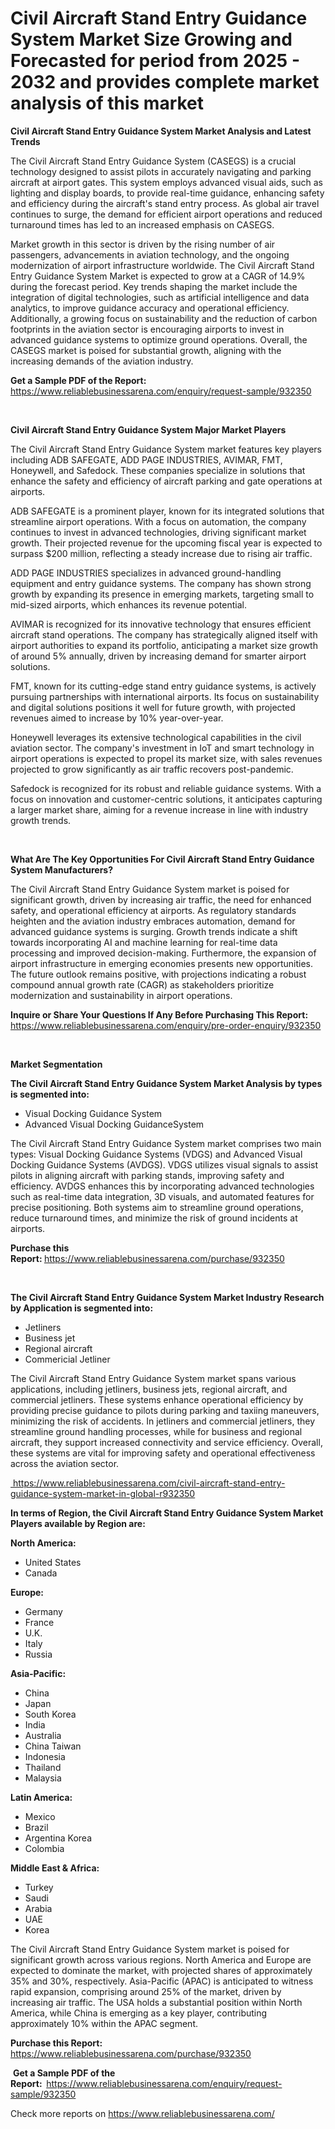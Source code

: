 <p><h1>Civil Aircraft Stand Entry Guidance System Market Size Growing and Forecasted for period from 2025 - 2032 and provides complete market analysis of this market</h1></p><p><strong>Civil Aircraft Stand Entry Guidance System Market Analysis and Latest Trends</strong></p>
<p><p>The Civil Aircraft Stand Entry Guidance System (CASEGS) is a crucial technology designed to assist pilots in accurately navigating and parking aircraft at airport gates. This system employs advanced visual aids, such as lighting and display boards, to provide real-time guidance, enhancing safety and efficiency during the aircraft's stand entry process. As global air travel continues to surge, the demand for efficient airport operations and reduced turnaround times has led to an increased emphasis on CASEGS.</p><p>Market growth in this sector is driven by the rising number of air passengers, advancements in aviation technology, and the ongoing modernization of airport infrastructure worldwide. The Civil Aircraft Stand Entry Guidance System Market is expected to grow at a CAGR of 14.9% during the forecast period. Key trends shaping the market include the integration of digital technologies, such as artificial intelligence and data analytics, to improve guidance accuracy and operational efficiency. Additionally, a growing focus on sustainability and the reduction of carbon footprints in the aviation sector is encouraging airports to invest in advanced guidance systems to optimize ground operations. Overall, the CASEGS market is poised for substantial growth, aligning with the increasing demands of the aviation industry.</p></p>
<p><strong>Get a Sample PDF of the Report:&nbsp;</strong> <a href="https://www.reliablebusinessarena.com/enquiry/request-sample/932350?utm_campaign=3510&utm_medium=2&utm_source=Github&utm_content=ia&utm_term=21032025&utm_id=civil-aircraft-stand-entry-guidance-system">https://www.reliablebusinessarena.com/enquiry/request-sample/932350</a></p>
<p>&nbsp;</p>
<p><strong>Civil Aircraft Stand Entry Guidance System Major Market Players</strong></p>
<p><p>The Civil Aircraft Stand Entry Guidance System market features key players including ADB SAFEGATE, ADD PAGE INDUSTRIES, AVIMAR, FMT, Honeywell, and Safedock. These companies specialize in solutions that enhance the safety and efficiency of aircraft parking and gate operations at airports.</p><p>ADB SAFEGATE is a prominent player, known for its integrated solutions that streamline airport operations. With a focus on automation, the company continues to invest in advanced technologies, driving significant market growth. Their projected revenue for the upcoming fiscal year is expected to surpass $200 million, reflecting a steady increase due to rising air traffic.</p><p>ADD PAGE INDUSTRIES specializes in advanced ground-handling equipment and entry guidance systems. The company has shown strong growth by expanding its presence in emerging markets, targeting small to mid-sized airports, which enhances its revenue potential.</p><p>AVIMAR is recognized for its innovative technology that ensures efficient aircraft stand operations. The company has strategically aligned itself with airport authorities to expand its portfolio, anticipating a market size growth of around 5% annually, driven by increasing demand for smarter airport solutions.</p><p>FMT, known for its cutting-edge stand entry guidance systems, is actively pursuing partnerships with international airports. Its focus on sustainability and digital solutions positions it well for future growth, with projected revenues aimed to increase by 10% year-over-year.</p><p>Honeywell leverages its extensive technological capabilities in the civil aviation sector. The company's investment in IoT and smart technology in airport operations is expected to propel its market size, with sales revenues projected to grow significantly as air traffic recovers post-pandemic.</p><p>Safedock is recognized for its robust and reliable guidance systems. With a focus on innovation and customer-centric solutions, it anticipates capturing a larger market share, aiming for a revenue increase in line with industry growth trends.</p></p>
<p>&nbsp;</p>
<p><strong>What Are The Key Opportunities For Civil Aircraft Stand Entry Guidance System Manufacturers?</strong></p>
<p><p>The Civil Aircraft Stand Entry Guidance System market is poised for significant growth, driven by increasing air traffic, the need for enhanced safety, and operational efficiency at airports. As regulatory standards heighten and the aviation industry embraces automation, demand for advanced guidance systems is surging. Growth trends indicate a shift towards incorporating AI and machine learning for real-time data processing and improved decision-making. Furthermore, the expansion of airport infrastructure in emerging economies presents new opportunities. The future outlook remains positive, with projections indicating a robust compound annual growth rate (CAGR) as stakeholders prioritize modernization and sustainability in airport operations.</p></p>
<p><strong>Inquire or Share Your Questions If Any Before Purchasing This Report:</strong> <a href="https://www.reliablebusinessarena.com/enquiry/pre-order-enquiry/932350?utm_campaign=3510&utm_medium=2&utm_source=Github&utm_content=ia&utm_term=21032025&utm_id=civil-aircraft-stand-entry-guidance-system">https://www.reliablebusinessarena.com/enquiry/pre-order-enquiry/932350</a></p>
<p>&nbsp;</p>
<p><strong>Market Segmentation</strong></p>
<p><strong>The Civil Aircraft Stand Entry Guidance System Market Analysis by types is segmented into:</strong></p>
<p><ul><li>Visual Docking Guidance System</li><li>Advanced Visual Docking GuidanceSystem</li></ul></p>
<p><p>The Civil Aircraft Stand Entry Guidance System market comprises two main types: Visual Docking Guidance Systems (VDGS) and Advanced Visual Docking Guidance Systems (AVDGS). VDGS utilizes visual signals to assist pilots in aligning aircraft with parking stands, improving safety and efficiency. AVDGS enhances this by incorporating advanced technologies such as real-time data integration, 3D visuals, and automated features for precise positioning. Both systems aim to streamline ground operations, reduce turnaround times, and minimize the risk of ground incidents at airports.</p></p>
<p><strong>Purchase this Report:&nbsp;</strong><a href="https://www.reliablebusinessarena.com/purchase/932350?utm_campaign=3510&utm_medium=2&utm_source=Github&utm_content=ia&utm_term=21032025&utm_id=civil-aircraft-stand-entry-guidance-system">https://www.reliablebusinessarena.com/purchase/932350</a></p>
<p>&nbsp;</p>
<p><strong>The Civil Aircraft Stand Entry Guidance System Market Industry Research by Application is segmented into:</strong></p>
<p><ul><li>Jetliners</li><li>Business jet</li><li>Regional aircraft</li><li>Commericial Jetliner</li></ul></p>
<p><p>The Civil Aircraft Stand Entry Guidance System market spans various applications, including jetliners, business jets, regional aircraft, and commercial jetliners. These systems enhance operational efficiency by providing precise guidance to pilots during parking and taxiing maneuvers, minimizing the risk of accidents. In jetliners and commercial jetliners, they streamline ground handling processes, while for business and regional aircraft, they support increased connectivity and service efficiency. Overall, these systems are vital for improving safety and operational effectiveness across the aviation sector.</p></p>
<p><a href="https://www.reliablebusinessarena.com/civil-aircraft-stand-entry-guidance-system-market-in-global-r932350?utm_campaign=3510&utm_medium=2&utm_source=Github&utm_content=ia&utm_term=21032025&utm_id=civil-aircraft-stand-entry-guidance-system">&nbsp;https://www.reliablebusinessarena.com/civil-aircraft-stand-entry-guidance-system-market-in-global-r932350</a></p>
<p><strong>In terms of Region, the Civil Aircraft Stand Entry Guidance System Market Players available by Region are:</strong></p>
<p>
    <p> <strong> North America: </strong>
        <ul>
            <li>United States</li>
            <li>Canada</li>
        </ul>
        </p> 
    <p> <strong> Europe: </strong>
        <ul>
            <li>Germany</li>
            <li>France</li>
            <li>U.K.</li>
            <li>Italy</li>
            <li>Russia</li>
        </ul>
        </p> 
    <p> <strong> Asia-Pacific: </strong>
        <ul>
            <li>China</li>
            <li>Japan</li>
            <li>South Korea</li>
            <li>India</li>
            <li>Australia</li>
            <li>China Taiwan</li>
            <li>Indonesia</li>
            <li>Thailand</li>
            <li>Malaysia</li>
        </ul>
        </p> 
    <p> <strong> Latin America: </strong>
        <ul>
            <li>Mexico</li>
            <li>Brazil</li>
            <li>Argentina Korea</li>
            <li>Colombia</li>
        </ul>
        </p> 
    <p> <strong> Middle East & Africa: </strong>
        <ul>
            <li>Turkey</li>
            <li>Saudi</li>
            <li>Arabia</li>
            <li>UAE</li>
            <li>Korea</li>
        </ul>
    </p>
    </p>
<p><p>The Civil Aircraft Stand Entry Guidance System market is poised for significant growth across various regions. North America and Europe are expected to dominate the market, with projected shares of approximately 35% and 30%, respectively. Asia-Pacific (APAC) is anticipated to witness rapid expansion, comprising around 25% of the market, driven by increasing air traffic. The USA holds a substantial position within North America, while China is emerging as a key player, contributing approximately 10% within the APAC segment.</p></p>
<p><strong>Purchase this Report: </strong><a href="https://www.reliablebusinessarena.com/purchase/932350?utm_campaign=3510&utm_medium=2&utm_source=Github&utm_content=ia&utm_term=21032025&utm_id=civil-aircraft-stand-entry-guidance-system">https://www.reliablebusinessarena.com/purchase/932350</a></p>
<p>&nbsp;<strong>Get a Sample PDF of the Report:&nbsp;&nbsp;</strong><a href="https://www.reliablebusinessarena.com/enquiry/request-sample/932350?utm_campaign=3510&utm_medium=2&utm_source=Github&utm_content=ia&utm_term=21032025&utm_id=civil-aircraft-stand-entry-guidance-system">https://www.reliablebusinessarena.com/enquiry/request-sample/932350</a></p>
<p><strong></strong></p>
<p>Check more reports on <a href="https://www.reliablebusinessarena.com/?utm_campaign=3510&utm_medium=2&utm_source=Github&utm_content=ia&utm_term=21032025&utm_id=civil-aircraft-stand-entry-guidance-system">https://www.reliablebusinessarena.com/</a></p>